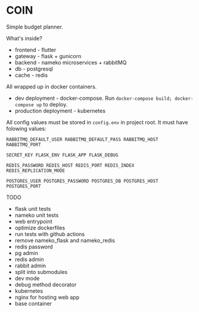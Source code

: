 # COIN
Simple budget planner.

What's inside?
* frontend - flutter
* gateway - flask + gunicorn
* backend - nameko microservices + rabbitMQ
* db - postgresql
* cache - redis

All wrapped up in docker containers.

* dev deployment - docker-compose. Run `docker-compose build; docker-compose up` to deploy.
* production deployment - kubernetes

All config values must be stored in `config.env` in project root. It must have folowing values:

`RABBITMQ_DEFAULT_USER RABBITMQ_DEFAULT_PASS RABBITMQ_HOST RABBITMQ_PORT`

`SECRET_KEY FLASK_ENV FLASK_APP FLASK_DEBUG`

`REDIS_PASSWORD REDIS_HOST REDIS_PORT REDIS_INDEX REDIS_REPLICATION_MODE`

`POSTGRES_USER POSTGRES_PASSWORD POSTGRES_DB POSTGRES_HOST POSTGRES_PORT`


TODO
* flask unit tests
* nameko unit tests
* web entrypoint
* optimize dockerfiles
* run tests with github actions
* remove nameko_flask and nameko_redis
* redis password
* pg admin
* redis admin
* rabbit admin
* split into submodules
* dev mode
* debug method decorator
* kubernetes
* nginx for hosting web app
* base container
